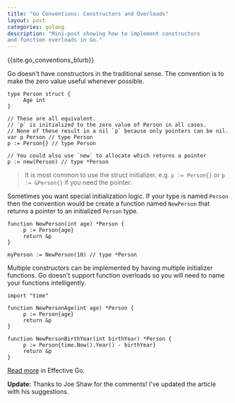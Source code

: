 ```yaml
---
title: "Go Conventions: Constructors and Overloads"
layout: post
categories: golang
description: "Mini-post showing how to implement constructors
and function overloads in Go."
---
```


{{site.go_conventions_blurb}}

Go doesn't have constructors in the traditional sense. The convention is to make the zero value useful whenever possible.

	type Person struct {
	     Age int
	}

	// These are all equivalent.
	// `p` is initialized to the zero value of Person in all cases.
	// None of these result in a nil `p` because only pointers can be nil.
	var p Person // type Person
	p := Person{} // type Person

	// You could also use `new` to allocate which returns a pointer
	p := new(Person) // type *Person

> It is most common to use the struct initializer. e.g. `p := Person{}` or `p := &Person{}` if you need the pointer.

Sometimes you want special initialization logic. If your type is named `Person` then the convention would be create a function named `NewPerson` that returns a pointer to an initialized `Person` type.

	function NewPerson(int age) *Person {
	     p := Person{age}
	     return &p
	}

	myPerson := NewPerson(10) // type *Person

Multiple constructors can be implemented by having multiple initializer functions. Go doesn't support function overloads so you will need to name your functions intelligently.

	import "time"

	function NewPersonAge(int age) *Person {
	     p := Person{age}
	     return &p
	}

	function NewPersonBirthYear(int birthYear) *Person {
	     p := Person{time.Now().Year() - birthYear}
	     return &p
	}

[Read more](http://golang.org/doc/effective_go.html#composite_literals) in Effective Go.

**Update:** Thanks to Joe Shaw for the comments! I've updated the article with his suggestions.